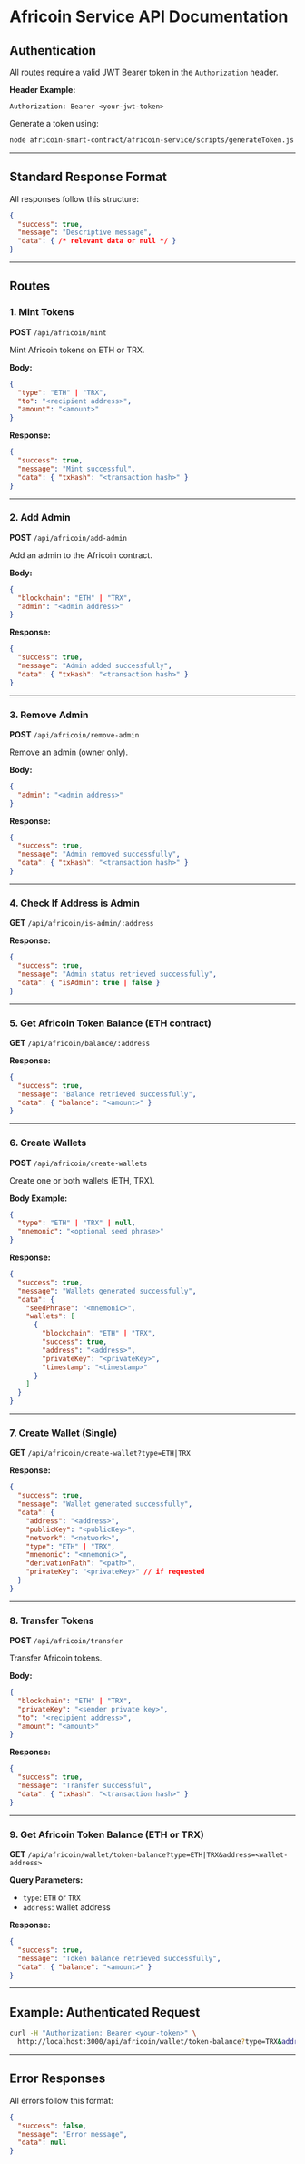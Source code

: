 # Africoin Service API Documentation

## Authentication

All routes require a valid JWT Bearer token in the `Authorization` header.

**Header Example:**
```
Authorization: Bearer <your-jwt-token>
```

Generate a token using:
```sh
node africoin-smart-contract/africoin-service/scripts/generateToken.js
```

---

## Standard Response Format

All responses follow this structure:
```json
{
  "success": true,
  "message": "Descriptive message",
  "data": { /* relevant data or null */ }
}
```

---

## Routes

### 1. Mint Tokens

**POST** `/api/africoin/mint`

Mint Africoin tokens on ETH or TRX.

**Body:**
```json
{
  "type": "ETH" | "TRX",
  "to": "<recipient address>",
  "amount": "<amount>"
}
```

**Response:**
```json
{
  "success": true,
  "message": "Mint successful",
  "data": { "txHash": "<transaction hash>" }
}
```

---

### 2. Add Admin

**POST** `/api/africoin/add-admin`

Add an admin to the Africoin contract.

**Body:**
```json
{
  "blockchain": "ETH" | "TRX",
  "admin": "<admin address>"
}
```

**Response:**
```json
{
  "success": true,
  "message": "Admin added successfully",
  "data": { "txHash": "<transaction hash>" }
}
```

---

### 3. Remove Admin

**POST** `/api/africoin/remove-admin`

Remove an admin (owner only).

**Body:**
```json
{
  "admin": "<admin address>"
}
```

**Response:**
```json
{
  "success": true,
  "message": "Admin removed successfully",
  "data": { "txHash": "<transaction hash>" }
}
```

---

### 4. Check If Address is Admin

**GET** `/api/africoin/is-admin/:address`

**Response:**
```json
{
  "success": true,
  "message": "Admin status retrieved successfully",
  "data": { "isAdmin": true | false }
}
```

---

### 5. Get Africoin Token Balance (ETH contract)

**GET** `/api/africoin/balance/:address`

**Response:**
```json
{
  "success": true,
  "message": "Balance retrieved successfully",
  "data": { "balance": "<amount>" }
}
```

---

### 6. Create Wallets

**POST** `/api/africoin/create-wallets`

Create one or both wallets (ETH, TRX).

**Body Example:**
```json
{
  "type": "ETH" | "TRX" | null,
  "mnemonic": "<optional seed phrase>"
}
```

**Response:**
```json
{
  "success": true,
  "message": "Wallets generated successfully",
  "data": {
    "seedPhrase": "<mnemonic>",
    "wallets": [
      {
        "blockchain": "ETH" | "TRX",
        "success": true,
        "address": "<address>",
        "privateKey": "<privateKey>",
        "timestamp": "<timestamp>"
      }
    ]
  }
}
```

---

### 7. Create Wallet (Single)

**GET** `/api/africoin/create-wallet?type=ETH|TRX`

**Response:**
```json
{
  "success": true,
  "message": "Wallet generated successfully",
  "data": {
    "address": "<address>",
    "publicKey": "<publicKey>",
    "network": "<network>",
    "type": "ETH" | "TRX",
    "mnemonic": "<mnemonic>",
    "derivationPath": "<path>",
    "privateKey": "<privateKey>" // if requested
  }
}
```

---

### 8. Transfer Tokens

**POST** `/api/africoin/transfer`

Transfer Africoin tokens.

**Body:**
```json
{
  "blockchain": "ETH" | "TRX",
  "privateKey": "<sender private key>",
  "to": "<recipient address>",
  "amount": "<amount>"
}
```

**Response:**
```json
{
  "success": true,
  "message": "Transfer successful",
  "data": { "txHash": "<transaction hash>" }
}
```

---

### 9. Get Africoin Token Balance (ETH or TRX)

**GET** `/api/africoin/wallet/token-balance?type=ETH|TRX&address=<wallet-address>`

**Query Parameters:**
- `type`: `ETH` or `TRX`
- `address`: wallet address

**Response:**
```json
{
  "success": true,
  "message": "Token balance retrieved successfully",
  "data": { "balance": "<amount>" }
}
```

---

## Example: Authenticated Request

```sh
curl -H "Authorization: Bearer <your-token>" \
  http://localhost:3000/api/africoin/wallet/token-balance?type=TRX&address=TQz44WVMq7jyy8oJuiq9USDBKgzubP9DDJ
```

---

## Error Responses

All errors follow this format:
```json
{
  "success": false,
  "message": "Error message",
  "data": null
}
``` 